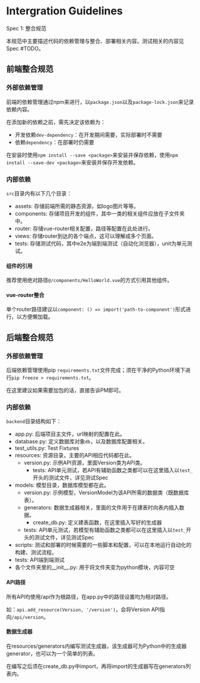 # Intergration Guidelines

Spec 1: 整合规范

本规范中主要描述代码的依赖管理与整合、部署相关内容。测试相关的内容见Spec #TODO。

## 前端整合规范

### 外部依赖管理

前端的依赖管理通过npm来进行，以`package.json`以及`package-lock.json`来记录依赖内容。

在添加新的依赖之前，需先决定该依赖为：

- 开发依赖`dev-dependency`：在开发期间需要，实际部署时不需要
- 依赖`dependency`：在部署时仍需要

在安装时使用`npm install --save <package>`来安装并保存依赖，使用`npm install --save-dev <package>`来安装并保存开发依赖。

### 内部依赖

`src`目录内有以下几个目录：

- assets: 存储前端所需的静态资源，如logo图片等等。
- components: 存储项目开发的组件，其中一类的相关组件应放在子文件夹中。
- router: 存储vue-router相关配置，路径等配置在此处进行。
- views: 存储router到达的各个端点，这可以理解成多个页面。
- tests: 存储测试代码，其中e2e为端到端测试（自动化浏览器），unit为单元测试。

#### 组件的引用

推荐使用绝对路径`@/components/HelloWorld.vue`的方式引用其他组件。

#### vue-router整合

单个router路径建议以`component: () => import('path-to-component')`形式进行，以方便懒加载。

## 后端整合规范

### 外部依赖管理

后端依赖管理使用pip `requirements.txt`文件完成；须在干净的Python环境下进行`pip freeze > requirements.txt`。

在这里建议如果需要加包的话，直接告诉PM即可。

### 内部依赖

`backend`目录结构如下：

- app.py: 后端项目主文件，url映射的配置在此。
- database.py: 定义数据库对象`db`，以及数据库配置相关。
- test_utils.py: Test Fixtures
- resources: 资源目录，主要的API相应代码都在此。
  - version.py: 示例API资源，里面Version类为API类。
    - tests: API单元测试，若API有辅助函数之类都可以在这里插入以`test_`开头的测试文件，详见测试Spec
- models: 模型目录，数据库模型都在此。
  - version.py: 示例模型，VersionModel为该API所需的数据类（既数据库表）。
  - generators: 数据生成器相关，里面的文件用于在建表时向表内插入数据。
    - create_db.py: 定义建表函数，在这里插入写好的生成器
  - tests: API单元测试，若模型有辅助函数之类都可以在这里插入以`test_`开头的测试文件，详见测试Spec
- scripts: 测试和部署的时候需要的一些脚本和配置，可以在本地运行自动化的构建、测试流程。
- tests: API端到端测试
- 各个文件夹里的__init__.py: 用于将文件夹变为python模块，内容可空

#### API路径

所有API均使用/api作为根路径，在app.py中的路径设置均为相对路径。

如：`api.add_resource(Version, '/version')`，会将Version API指向`/api/version`。

#### 数据生成器

在resources/generators内编写测试生成器，该生成器可为Python中的生成器generator，也可以为一个简单的列表。

在编写之后须在create_db.py中import，再将import的生成器写在generators列表内。
